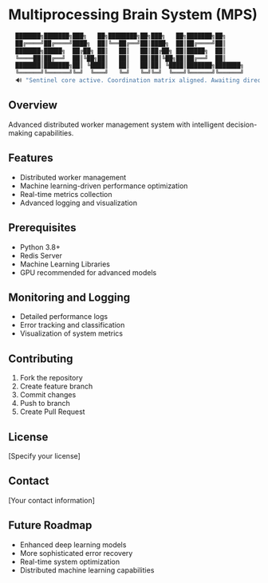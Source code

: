 # Multiprocessing Brain System (MPS)

```python
  ███████╗███████╗███╗   ██╗████████╗██╗███╗   ██╗███████╗██╗     
  ██╔════╝██╔════╝████╗  ██║╚══██╔══╝██║████╗  ██║██╔════╝██║     
  ███████╗█████╗  ██╔██╗ ██║   ██║   ██║██╔██╗ ██║█████╗  ██║     
  ╚════██║██╔══╝  ██║╚██╗██║   ██║   ██║██║╚██╗██║██╔══╝  ██║     
  ███████║███████╗██║ ╚████║   ██║   ██║██║ ╚████║███████╗███████╗
  ╚══════╝╚══════╝╚═╝  ╚═══╝   ╚═╝   ╚═╝╚═╝  ╚═══╝╚══════╝╚══════╝
  🔊 "Sentinel core active. Coordination matrix aligned. Awaiting directives."
```
## Overview
Advanced distributed worker management system with intelligent decision-making capabilities.

## Features
- Distributed worker management
- Machine learning-driven performance optimization
- Real-time metrics collection
- Advanced logging and visualization



## Prerequisites
- Python 3.8+
- Redis Server
- Machine Learning Libraries
- GPU recommended for advanced models


## Monitoring and Logging
- Detailed performance logs
- Error tracking and classification
- Visualization of system metrics

## Contributing
1. Fork the repository
2. Create feature branch
3. Commit changes
4. Push to branch
5. Create Pull Request

## License
[Specify your license]

## Contact
[Your contact information]

## Future Roadmap
- Enhanced deep learning models
- More sophisticated error recovery
- Real-time system optimization
- Distributed machine learning capabilities
